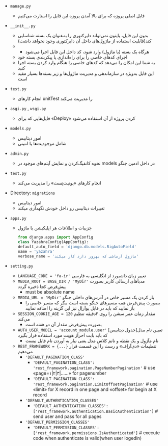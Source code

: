 * `manage.py`
    * فایل اصلی پروژه که برای بالا آمدن پروزه این فایل را استارت می‌کنیم

* `__init__.py`
    * بدون این فایل، پایتون نمی‌تواند دایرکتوری را به‌عنوان یک بسته شناسایی کند(قابلیت استفاده از ماژول‌های داخل آن دایرکتوری وجود نخواهد داشت)
    *
        * هرگاه یک بسته (یا ماژول) وارد شود، کد داخل این فایل اجرا می‌شود
    * اجرای کدهای خاصی را برای راه‌اندازی یا پیکربندی بسته خود
    * به شما این امکان را می‌دهد که کدهای خاصی را هنگام وارد کردن بسته اجرا کنید
    * این فایل به‌ویژه در سازماندهی و مدیریت ماژول‌ها و زیر بسته‌ها بسیار مفید است

* `test.py`
    * انجام کارهای unitTest را مدیریت می‌کند
* `asgi.py` ,  `wsgi.py`
    * فایل‌هایی که برای «Deploy» کردن پروژه از آن استفاده می‌شود
* `models.py`
    * امور دیتابیس
    * شامل موجودیت‌ها یا انتیتی
* `admin.py`
    * نحوه کانفیگ‌کردن و نمایش آیتم‌های موجود در models در داخل ادمین جنگو
* `test.py`
    * انجام کارهای «یونیت‌تِست» را مدیریت می‌کند
* Directory: `migrations`
    * امور دیتابیس
    * تغییرات دیتابیس رو داخل خودش نگهداری میکند
* `apps.py`
    * جزییات و اطلاعات هر اپلیکیشن یا ماژول
      ```python
      from django.apps import AppConfig
      class YazahraConfig(AppConfig):
      default_auto_field = 'django.db.models.BigAutoField'
      name = 'yazahra'
      verbose_name = 'ماژول آزماشی که بهروز دارد کار میکند'
      ```
* `setting.py`
    * `LANGUAGE_CODE = 'fa-ir'` تغییر زبان داشبورد از انگلیسی به فارسی
    * `MEDIA_ROOT = BASE_DIR / 'MyDir'` مدیاهای ارسالی کاربر بصورت پیش‌فرض کجا ذخیره گردد
        * must be absolute name
    * `MEDIA_URL = 'MyDir'` باز کردن یک مسیر خاص در آدرس‌های داخلی جنگو
        * بصورت پیش‌فرض همه مسیرهای جنگو بسته است مگر که مسیر خاصی را باز نمایید که باید در فایل یوآراِل نیز این گزینه را اضافه نمایید
    * `SESSION_COOKIE_AGE = 120` مقدار زمان عمر سشن را روی ۲دقیقه تنظیم می‌کند
        * بصورت پیش‌فرض مقدار آن دو هفته است
    * `AUTH_USER_MODEL = 'account_module.user'` تعیین نام مدل[جدول دیتابیس] که باید بابت احراز هویت مورد استفاده قرار بگیرد
        * نام مآژول و یک نقطه و نانم کلاس مدل یعنی نیاز به آوردن نام فایل نیست
    *  `REST_FRAMEWORK = {...}` تنظیمات «دی‌آراِف» و رست را این قسمت قرار می‌دهیم
       * `'DEFAULT_PAGINATION_CLASS'`
         * `'DEFAULT_PAGINATION_CLASS': 'rest_framework.pagination.PageNumberPagination'` # use «page=۱|۲|۳|......» for pagenumber
         * `'DEFAULT_PAGINATION_CLASS': 'rest_framework.pagination.LimitOffsetPagination'` # use «limit» for X record in one page and «offset» for begin at X record 
       * `'DEFAULT_AUTHENTICATION_CLASSES'`
         * `'DEFAULT_AUTHENTICATION_CLASSES': ['rest_framework.authentication.BasicAuthentication']` # send user and pass for all pages
       * `'DEFAULT_PERMISSION_CLASSES'`
         * `'DEFAULT_PERMISSION_CLASSES': ['rest_framework.permissions.IsAuthenticated']` # execute code when authenticate is valid(when user logedin)